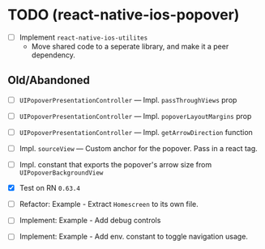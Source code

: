 # TODO (react-native-ios-popover)



- [ ] Implement `react-native-ios-utilites`
	* Move shared code to a seperate library, and make it a peer dependency.







## Old/Abandoned

- [ ] `UIPopoverPresentationController` — Impl. `passThroughViews` prop 
- [ ] `UIPopoverPresentationController` — Impl. `popoverLayoutMargins` prop 
- [ ] `UIPopoverPresentationController` — Impl. `getArrowDirection` function 

- [ ] Impl. `sourceView` — Custom anchor for the popover. Pass in a react tag.
- [ ] Impl. constant that exports the popover's arrow size from `UIPopoverBackgroundView`


- [x] Test on RN `0.63.4`



- [ ] Refactor: Example - Extract `Homescreen` to its own file.
- [ ] Implement: Example - Add debug controls
- [ ] Implement: Example - Add env. constant to toggle navigation usage.